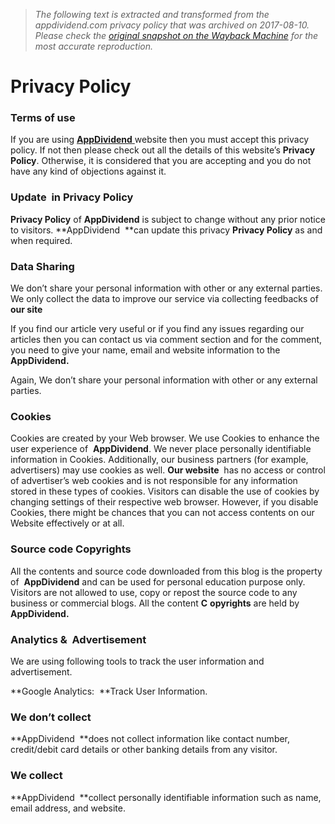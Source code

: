 > *The following text is extracted and transformed from the appdividend.com privacy policy that was archived on 2017-08-10. Please check the [original snapshot on the Wayback Machine](https://web.archive.org/web/20170810072744id_/http%3A//appdividend.com/privacy-policy) for the most accurate reproduction.*

# Privacy Policy

### **Terms of use**

If you are using [**AppDividend** ](http://appdividend.com/)website then you must accept this privacy policy. If not then please check out all the details of this website’s **Privacy Policy**. Otherwise, it is considered that you are accepting and you do not have any kind of objections against it.

### **Update  in Privacy Policy**

**Privacy Policy** of **AppDividend** is subject to change without any prior notice to visitors. **AppDividend  **can update this privacy **Privacy Policy** as and when required.

### **Data Sharing**

We don’t share your personal information with other or any external parties. We only collect the data to improve our service via collecting feedbacks of  **our site**

If you find our article very useful or if you find any issues regarding our articles then you can contact us via comment section and for the comment, you need to give your name, email and website information to the  **AppDividend.**

Again, We don’t share your personal information with other or any external parties.

### **Cookies**

Cookies are created by your Web browser. We use Cookies to enhance the user experience of  **AppDividend**. We never place personally identifiable information in Cookies. Additionally, our business partners (for example, advertisers) may use cookies as well. **Our website**  has no access or control of advertiser’s web cookies and is not responsible for any information stored in these types of cookies. Visitors can disable the use of cookies by changing settings of their respective web browser. However, if you disable Cookies, there might be chances that you can not access contents on our Website effectively or at all.

### **Source code Copyrights**

All the contents and source code downloaded from this blog is the property of  **AppDividend** and can be used for personal education purpose only. Visitors are not allowed to use, copy or repost the source code to any business or commercial blogs. All the content **C** **opyrights** are held by  **AppDividend.**

### **Analytics &  Advertisement**

We are using following tools to track the user information and advertisement.

**Google Analytics:  **Track User Information.

### We don’t collect

**AppDividend  **does not collect information like contact number, credit/debit card details or other banking details from any visitor.

### We collect

**AppDividend  **collect personally identifiable information such as name, email address, and website.
